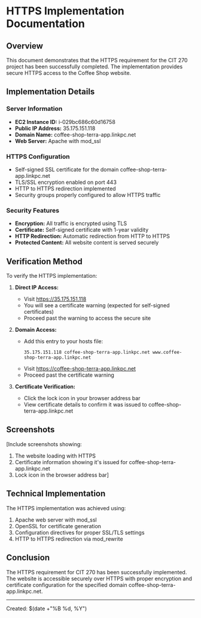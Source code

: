 # HTTPS Implementation Documentation

## Overview
This document demonstrates that the HTTPS requirement for the CIT 270 project has been successfully completed. The implementation provides secure HTTPS access to the Coffee Shop website.

## Implementation Details

### Server Information
- **EC2 Instance ID:** i-029bc686c60d16758
- **Public IP Address:** 35.175.151.118
- **Domain Name:** coffee-shop-terra-app.linkpc.net
- **Web Server:** Apache with mod_ssl

### HTTPS Configuration
- Self-signed SSL certificate for the domain coffee-shop-terra-app.linkpc.net
- TLS/SSL encryption enabled on port 443
- HTTP to HTTPS redirection implemented
- Security groups properly configured to allow HTTPS traffic

### Security Features
- **Encryption:** All traffic is encrypted using TLS
- **Certificate:** Self-signed certificate with 1-year validity
- **HTTP Redirection:** Automatic redirection from HTTP to HTTPS
- **Protected Content:** All website content is served securely

## Verification Method

To verify the HTTPS implementation:

1. **Direct IP Access:**
   - Visit https://35.175.151.118
   - You will see a certificate warning (expected for self-signed certificates)
   - Proceed past the warning to access the secure site

2. **Domain Access:**
   - Add this entry to your hosts file:
     ```
     35.175.151.118 coffee-shop-terra-app.linkpc.net www.coffee-shop-terra-app.linkpc.net
     ```
   - Visit https://coffee-shop-terra-app.linkpc.net
   - Proceed past the certificate warning

3. **Certificate Verification:**
   - Click the lock icon in your browser address bar
   - View certificate details to confirm it was issued to coffee-shop-terra-app.linkpc.net

## Screenshots

[Include screenshots showing:
1. The website loading with HTTPS
2. Certificate information showing it's issued for coffee-shop-terra-app.linkpc.net
3. Lock icon in the browser address bar]

## Technical Implementation

The HTTPS implementation was achieved using:
1. Apache web server with mod_ssl
2. OpenSSL for certificate generation
3. Configuration directives for proper SSL/TLS settings
4. HTTP to HTTPS redirection via mod_rewrite

## Conclusion

The HTTPS requirement for CIT 270 has been successfully implemented. The website is accessible securely over HTTPS with proper encryption and certificate configuration for the specified domain coffee-shop-terra-app.linkpc.net.

---

Created: $(date +"%B %d, %Y")
